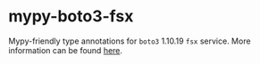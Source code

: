 # mypy-boto3-fsx

Mypy-friendly type annotations for `boto3` 1.10.19 `fsx` service.
More information can be found [here](https://github.com/vemel/mypy_boto3).